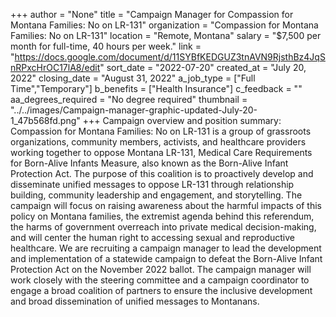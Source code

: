 +++
author = "None"
title = "Campaign Manager for Compassion for Montana Families: No on LR-131"
organization = "Compassion for Montana Families: No on LR-131"
location = "Remote, Montana"
salary = "$7,500 per month for full-time, 40 hours per week."
link = "https://docs.google.com/document/d/11SYBfKEDGUZ3tnAVN9RjsthBz4JqSnRPxcHrOC17lA8/edit"
sort_date = "2022-07-20"
created_at = "July 20, 2022"
closing_date = "August 31, 2022"
a_job_type = ["Full Time","Temporary"]
b_benefits = ["Health Insurance"]
c_feedback = ""
aa_degrees_required = "No degree required"
thumbnail = "../../images/Campaign-manager-graphic-updated-July-20-1_47b568fd.png"
+++
Campaign overview and position summary: Compassion for Montana Families: No on LR-131 is a group of grassroots organizations, community members, activists, and healthcare providers working together to oppose Montana LR-131, Medical Care Requirements for Born-Alive Infants Measure, also known as the Born-Alive Infant Protection Act. The purpose of this coalition is to proactively develop and disseminate unified messages to oppose LR-131 through relationship building, community leadership and engagement, and storytelling. The campaign will focus on raising awareness about the harmful impacts of this policy on Montana families, the extremist agenda behind this referendum, the harms of government overreach into private medical decision-making, and will center the human right to accessing sexual and reproductive healthcare. We are recruiting a campaign manager to lead the development and implementation of a statewide campaign to defeat the Born-Alive Infant Protection Act on the November 2022 ballot. The campaign manager will work closely with the steering committee and a campaign coordinator to engage a broad coalition of partners to ensure the inclusive development and broad dissemination of unified messages to Montanans.